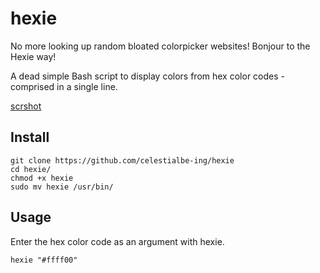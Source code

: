 # hexie

No more looking up random bloated colorpicker websites!
Bonjour to the Hexie way!

A dead simple Bash script to display colors from hex color codes - comprised in a single line.

[scrshot](scrshot.png)

## Install

```
git clone https://github.com/celestialbe-ing/hexie
cd hexie/
chmod +x hexie
sudo mv hexie /usr/bin/
```
## Usage

Enter the hex color code as an argument with hexie.
 
`hexie "#ffff00"`
